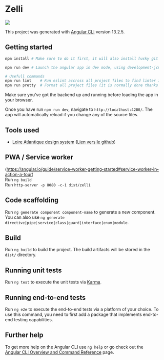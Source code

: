 # Zelli

<p>
  <a href="https://app.travis-ci.com/github/departement-loire-atlantique/zelli">
    <img src="https://api.travis-ci.com/departement-loire-atlantique/zelli.svg?branch=main" />
  </a>
</p>

This project was generated with [Angular CLI](https://github.com/angular/angular-cli) version 13.2.5.

## Getting started

```bash
npm install # Make sure to do it first, it will also install husky git hooks

npm run dev # Launch the angular app in dev mode, using development-jcms config

# Usefull commands
npm run lint    # Run eslint accross all project files to find linter issues (try to fix them if possible)
npm run pretty  # Format all project files (it is normally done thanks to a pre-push hook)
```

Make sure you've got the backend up and running before loading the app in your browser.

Once you have run `npm run dev`, navigate to `http://localhost:4200/`. The app will automatically reload if you change any of the source files.

## Tools used

- [Loire Atlantique design system](https://design.loire-atlantique.fr/) ([Lien vers le github](https://github.com/departement-loire-atlantique/design-system-web))

## PWA / Service worker

(https://angular.io/guide/service-worker-getting-started#service-worker-in-action-a-tour)  
Run `ng build`  
Run `http-server -p 8080 -c-1 dist/zelli`

## Code scaffolding

Run `ng generate component component-name` to generate a new component. You can also use `ng generate directive|pipe|service|class|guard|interface|enum|module`.

## Build

Run `ng build` to build the project. The build artifacts will be stored in the `dist/` directory.

## Running unit tests

Run `ng test` to execute the unit tests via [Karma](https://karma-runner.github.io).

## Running end-to-end tests

Run `ng e2e` to execute the end-to-end tests via a platform of your choice. To use this command, you need to first add a package that implements end-to-end testing capabilities.

## Further help

To get more help on the Angular CLI use `ng help` or go check out the [Angular CLI Overview and Command Reference](https://angular.io/cli) page.
